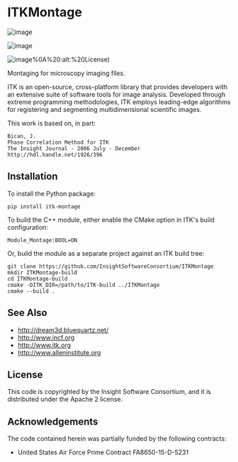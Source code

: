 ITKMontage
==========

![image](https://dev.azure.com/ITKMontage/ITKMontage/_apis/build/status/InsightSoftwareConsortium.ITKMontage?branchName=master%0A%20:target:%20https://dev.azure.com/ITKMontage/ITKMontage/_build/latest?definitionId=1&branchName=master%0A%20:alt:%20Build%20status)

![image](https://img.shields.io/pypi/v/itk-montage.svg%0A%20:target:%20https://pypi.python.org/pypi/itk-montage%0A%20:alt:%20PyPI)

![image](https://img.shields.io/badge/License-Apache%202.0-blue.svg%0A%20:target:%20https://github.com/InsightSoftwareConsortium/ITKMontage/blob/master/LICENSE)%0A%20:alt:%20License)

Montaging for microscopy imaging files.

ITK is an open-source, cross-platform library that provides developers
with an extensive suite of software tools for image analysis. Developed
through extreme programming methodologies, ITK employs leading-edge
algorithms for registering and segmenting multidimensional scientific
images.

This work is based on, in part:

    Bican, J.
    Phase Correlation Method for ITK
    The Insight Journal - 2006 July - December
    http://hdl.handle.net/1926/396

Installation
------------

To install the Python package:

    pip install itk-montage

To build the C++ module, either enable the CMake option in ITK's build
configuration:

    Module_Montage:BOOL=ON

Or, build the module as a separate project against an ITK build tree:

    git clone https://github.com/InsightSoftwareConsortium/ITKMontage
    mkdir ITKMontage-build
    cd ITKMontage-build
    cmake -DITK_DIR=/path/to/ITK-build ../ITKMontage
    cmake --build .

See Also
--------

-   <http://dream3d.bluequartz.net/>
-   <http://www.incf.org>
-   <http://www.itk.org>
-   <http://www.alleninstitute.org>

License
-------

This code is copyrighted by the Insight Software Consortium, and it is
distributed under the Apache 2 license.

Acknowledgements
----------------

The code contained herein was partially funded by the following
contracts:

-   United States Air Force Prime Contract FA8650-15-D-5231


